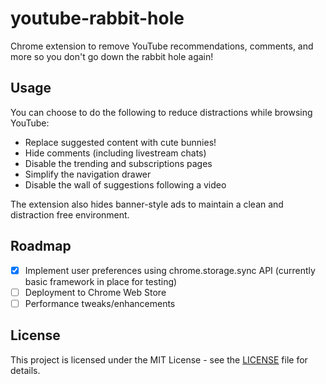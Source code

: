 # youtube-rabbit-hole
Chrome extension to remove YouTube recommendations, comments, and more so you don't go down the rabbit hole again!

## Usage

You can choose to do the following to reduce distractions while browsing YouTube:

- Replace suggested content with cute bunnies!
- Hide comments (including livestream chats)
- Disable the trending and subscriptions pages
- Simplify the navigation drawer
- Disable the wall of suggestions following a video

The extension also hides banner-style ads to maintain a clean and distraction free environment.

## Roadmap
- [X] Implement user preferences using chrome.storage.sync API (currently basic framework in place for testing)
- [ ] Deployment to Chrome Web Store
- [ ] Performance tweaks/enhancements

## License
This project is licensed under the MIT License - see the [LICENSE](LICENSE) file for details.
